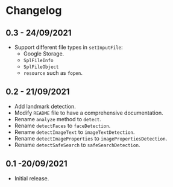 # Changelog

## 0.3 - 24/09/2021
- Support different file types in `setInputFile`:
  - Google Storage.
  - `SplFileInfo`
  - `SplFileObject`
  - `resource` such as `fopen`.

## 0.2 - 21/09/2021
- Add landmark detection.
- Modify `README` file to have a comprehensive documentation.
- Rename `analyze` method to `detect`.
- Rename `detectFaces` to `faceDetection`.
- Rename `detectImageText` to `imageTextDetection`.
- Rename `detectImageProperties` to `imagePropertiesDetection`.
- Rename `detectSafeSearch` to `safeSearchDetection`.

## 0.1 -20/09/2021
- Initial release.

